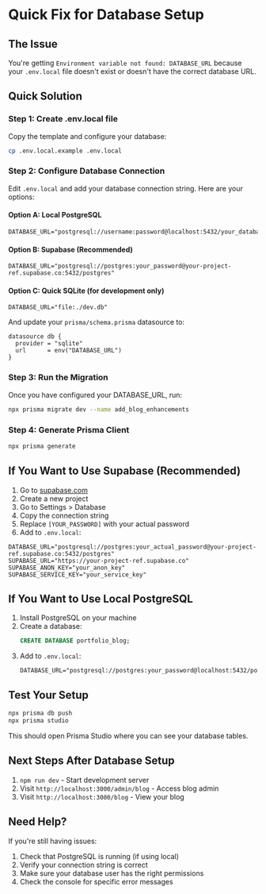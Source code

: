# Quick Fix for Database Setup

## The Issue

You're getting `Environment variable not found: DATABASE_URL` because your `.env.local` file doesn't exist or doesn't have the correct database URL.

## Quick Solution

### Step 1: Create .env.local file

Copy the template and configure your database:

```bash
cp .env.local.example .env.local
```

### Step 2: Configure Database Connection

Edit `.env.local` and add your database connection string. Here are your options:

#### Option A: Local PostgreSQL

```env
DATABASE_URL="postgresql://username:password@localhost:5432/your_database_name"
```

#### Option B: Supabase (Recommended)

```env
DATABASE_URL="postgresql://postgres:your_password@your-project-ref.supabase.co:5432/postgres"
```

#### Option C: Quick SQLite (for development only)

```env
DATABASE_URL="file:./dev.db"
```

And update your `prisma/schema.prisma` datasource to:

```prisma
datasource db {
  provider = "sqlite"
  url      = env("DATABASE_URL")
}
```

### Step 3: Run the Migration

Once you have configured your DATABASE_URL, run:

```bash
npx prisma migrate dev --name add_blog_enhancements
```

### Step 4: Generate Prisma Client

```bash
npx prisma generate
```

## If You Want to Use Supabase (Recommended)

1. Go to [supabase.com](https://supabase.com)
2. Create a new project
3. Go to Settings > Database
4. Copy the connection string
5. Replace `[YOUR_PASSWORD]` with your actual password
6. Add to `.env.local`:

```env
DATABASE_URL="postgresql://postgres:your_actual_password@your-project-ref.supabase.co:5432/postgres"
SUPABASE_URL="https://your-project-ref.supabase.co"
SUPABASE_ANON_KEY="your_anon_key"
SUPABASE_SERVICE_KEY="your_service_key"
```

## If You Want to Use Local PostgreSQL

1. Install PostgreSQL on your machine
2. Create a database:
   ```sql
   CREATE DATABASE portfolio_blog;
   ```
3. Add to `.env.local`:
   ```env
   DATABASE_URL="postgresql://postgres:your_password@localhost:5432/portfolio_blog"
   ```

## Test Your Setup

```bash
npx prisma db push
npx prisma studio
```

This should open Prisma Studio where you can see your database tables.

## Next Steps After Database Setup

1. `npm run dev` - Start development server
2. Visit `http://localhost:3000/admin/blog` - Access blog admin
3. Visit `http://localhost:3000/blog` - View your blog

## Need Help?

If you're still having issues:

1. Check that PostgreSQL is running (if using local)
2. Verify your connection string is correct
3. Make sure your database user has the right permissions
4. Check the console for specific error messages
